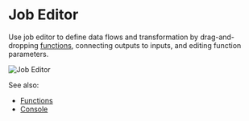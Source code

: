 <!-- TITLE: Job Editor -->
<!-- SUBTITLE: -->

# Job Editor

Use job editor to define data flows and transformation by drag-and-dropping 
[functions](../overview/functions/function.md), connecting outputs to inputs, and editing
function parameters.

![Job Editor](../uploads/features/recipe-editor.png "Job Editor")

See also: 

* [Functions](../overview/functions/function.md)
* [Console](../overview/console.md)
